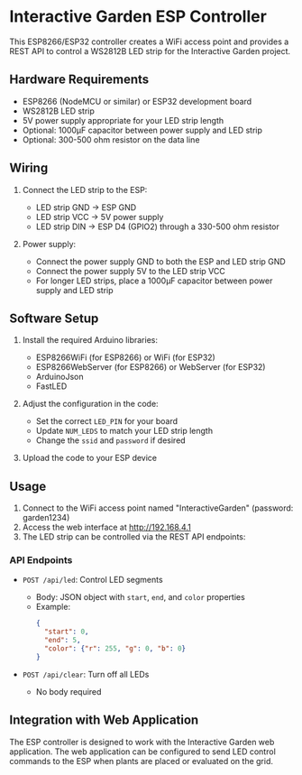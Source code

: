 # Interactive Garden ESP Controller

This ESP8266/ESP32 controller creates a WiFi access point and provides a REST API to control a WS2812B LED strip for the Interactive Garden project.

## Hardware Requirements

- ESP8266 (NodeMCU or similar) or ESP32 development board
- WS2812B LED strip
- 5V power supply appropriate for your LED strip length
- Optional: 1000μF capacitor between power supply and LED strip
- Optional: 300-500 ohm resistor on the data line

## Wiring

1. Connect the LED strip to the ESP:
   - LED strip GND → ESP GND
   - LED strip VCC → 5V power supply
   - LED strip DIN → ESP D4 (GPIO2) through a 330-500 ohm resistor

2. Power supply:
   - Connect the power supply GND to both the ESP and LED strip GND
   - Connect the power supply 5V to the LED strip VCC
   - For longer LED strips, place a 1000μF capacitor between power supply and LED strip

## Software Setup

1. Install the required Arduino libraries:
   - ESP8266WiFi (for ESP8266) or WiFi (for ESP32)
   - ESP8266WebServer (for ESP8266) or WebServer (for ESP32)
   - ArduinoJson
   - FastLED

2. Adjust the configuration in the code:
   - Set the correct `LED_PIN` for your board
   - Update `NUM_LEDS` to match your LED strip length
   - Change the `ssid` and `password` if desired

3. Upload the code to your ESP device

## Usage

1. Connect to the WiFi access point named "InteractiveGarden" (password: garden1234)
2. Access the web interface at http://192.168.4.1
3. The LED strip can be controlled via the REST API endpoints:

### API Endpoints

- `POST /api/led`: Control LED segments
  - Body: JSON object with `start`, `end`, and `color` properties
  - Example: 
    ```json
    {
      "start": 0,
      "end": 5,
      "color": {"r": 255, "g": 0, "b": 0}
    }
    ```

- `POST /api/clear`: Turn off all LEDs
  - No body required

## Integration with Web Application

The ESP controller is designed to work with the Interactive Garden web application. The web application can be configured to send LED control commands to the ESP when plants are placed or evaluated on the grid.